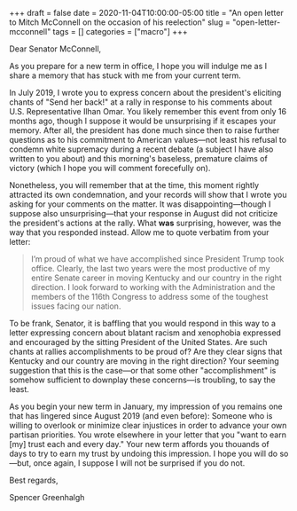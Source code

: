 +++ 
draft = false
date = 2020-11-04T10:00:00-05:00
title = "An open letter to Mitch McConnell on the occasion of his reelection"
slug = "open-letter-mcconnell" 
tags = []
categories = ["macro"]
+++

Dear Senator McConnell,

As you prepare for a new term in office, I hope you will indulge me as I share a memory that has stuck with me from your current term. 

In July 2019, I wrote you to express concern about the president's eliciting chants of "Send her back!" at a rally in response to his comments about U.S. Representative Ilhan Omar. You likely remember this event from only 16 months ago, though I suppose it would be unsurprising if it escapes your memory. After all, the president has done much since then to raise further questions as to his commitment to American values—not least his refusal to condemn white supremacy during a recent debate (a subject I have also written to you about) and this morning's baseless, premature claims of victory (which I hope you will comment forecefully on).

Nonetheless, you will remember that at the time, this moment rightly attracted its own condemnation, and your records will show that I wrote you asking for your comments on the matter. It was disappointing—though I suppose also unsurprising—that your response in August did not criticize the president's actions at the rally. What **was** surprising, however, was the way that you responded instead. Allow me to quote verbatim from your letter: 

> I’m proud of what we have accomplished since President Trump took office. Clearly, the last two years were the most productive of my entire Senate career in moving Kentucky and our country in the right direction. I look forward to working with the Administration and the members of the 116th Congress to address some of the toughest issues facing our nation.

To be frank, Senator, it is baffling that you would respond in this way to a letter expressing concern about blatant racism and xenophobia expressed and encouraged by the sitting President of the United States. Are such chants at rallies accomplishments to be proud of? Are they clear signs that Kentucky and our country are moving in the right direction? Your seeming suggestion that this is the case—or that some other "accomplishment" is somehow sufficient to downplay these concerns—is troubling, to say the least. 

As you begin your new term in January, my impression of you remains one that has lingered since August 2019 (and even before): Someone who is willing to overlook or minimize clear injustices in order to advance your own partisan priorities. You wrote elsewhere in your letter that you "want to earn [my] trust each and every day." Your new term affords you thouands of days to try to earn my trust by undoing this impression. I hope you will do so—but, once again, I suppose I will not be surprised if you do not.

Best regards,

Spencer Greenhalgh

